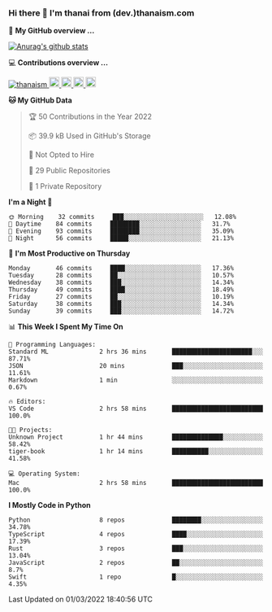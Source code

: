 ### Hi there 👋 I'm thanai from (dev.)thanaism.com

<!-- バッジ関連 -->
<!--
メイン：https://shields.io/category/social
GitHub view：https://github.com/antonkomarev/github-profile-views-counter
Qiita contributions：https://qiita.com/mikkame/items/f2c60d9caf8a8e38ec50
 -->

🍎 **My GitHub overview ...**

<!-- GitHubトロフィー -->
<!--
https://github.com/ryo-ma/github-profile-trophy
 -->

<!-- [![trophy](https://github-profile-trophy.vercel.app/?username=thanaism)](https://github.com/thanaism/thanaism) -->

<!-- GitHubステータス -->
<!--
https://github.com/anuraghazra/github-readme-stats
 -->

[![Anurag's github stats](https://github-readme-stats.vercel.app/api?username=thanaism&count_private=true&show_icons=true)](https://github.com/thanaism/thanaism)

<!-- [![ReadMe Card](https://github-readme-stats.vercel.app/api/pin/?username=thanaism&repo=thanaism)](https://github.com/thanaism/thanaism) -->

<!-- Skill icons -->
<!--
https://rahuldkjain.github.io/gh-profile-readme-generator/
 -->

💻 **Contributions overview ...**

<p align="left">

  <a href="https://github.com/thanaism/thanaism/">
    <img src="https://komarev.com/ghpvc/?username=thanaism" alt="thanaism" />
  </a>
  <a href="http://twitter.com/okinawa__noodle">
    <img height="20" src="https://img.shields.io/twitter/follow/okinawa__noodle?label=Twitter&logo=twitter&style=flat" />
  </a>
  <a href="https://github.com/thanaism">
    <img height="20" src="https://img.shields.io/github/followers/thanaism?label=follow&logo=github&style=flat" />
  </a>
  <!-- <a href="https://www.reddit.com/user/thanaism">
    <img height="20" src="https://img.shields.io/reddit/user-karma/combined/thanaism?label=Reddit&logo=reddit&style=flat" />
  </a>
  <a href="https://stackoverflow.com/users/5720201/thanaism">
    <img height="20" src="https://img.shields.io/stackexchange/stackoverflow/r/5720201?label=StackOverflow&logo=stack-overflow&style=flat" /> -->
  </a>
  <a href="http://qiita.com/thanai">
    <img height="20" src="https://qiita-badge.apiapi.app/s/thanai/posts.svg" />
  </a>
  <//qiita.com/thanai">
    <img height="20" src="https://qiita-badge.apiapi.app/s/thanai/contributions.svg" />
  </a>
</p>

<!--START_SECTION:waka-->
**🐱 My GitHub Data** 

> 🏆 50 Contributions in the Year 2022
 > 
> 📦 39.9 kB Used in GitHub's Storage 
 > 
> 🚫 Not Opted to Hire
 > 
> 📜 29 Public Repositories 
 > 
> 🔑 1 Private Repository 
 > 
**I'm a Night 🦉** 

```text
🌞 Morning    32 commits     ███░░░░░░░░░░░░░░░░░░░░░░   12.08% 
🌆 Daytime    84 commits     ████████░░░░░░░░░░░░░░░░░   31.7% 
🌃 Evening    93 commits     ████████░░░░░░░░░░░░░░░░░   35.09% 
🌙 Night      56 commits     █████░░░░░░░░░░░░░░░░░░░░   21.13%

```
📅 **I'm Most Productive on Thursday** 

```text
Monday       46 commits     ████░░░░░░░░░░░░░░░░░░░░░   17.36% 
Tuesday      28 commits     ██░░░░░░░░░░░░░░░░░░░░░░░   10.57% 
Wednesday    38 commits     ███░░░░░░░░░░░░░░░░░░░░░░   14.34% 
Thursday     49 commits     ████░░░░░░░░░░░░░░░░░░░░░   18.49% 
Friday       27 commits     ██░░░░░░░░░░░░░░░░░░░░░░░   10.19% 
Saturday     38 commits     ███░░░░░░░░░░░░░░░░░░░░░░   14.34% 
Sunday       39 commits     ███░░░░░░░░░░░░░░░░░░░░░░   14.72%

```


📊 **This Week I Spent My Time On** 

```text
💬 Programming Languages: 
Standard ML              2 hrs 36 mins       ██████████████████████░░░   87.71% 
JSON                     20 mins             ███░░░░░░░░░░░░░░░░░░░░░░   11.61% 
Markdown                 1 min               ░░░░░░░░░░░░░░░░░░░░░░░░░   0.67%

🔥 Editors: 
VS Code                  2 hrs 58 mins       █████████████████████████   100.0%

🐱‍💻 Projects: 
Unknown Project          1 hr 44 mins        ██████████████░░░░░░░░░░░   58.42% 
tiger-book               1 hr 14 mins        ██████████░░░░░░░░░░░░░░░   41.58%

💻 Operating System: 
Mac                      2 hrs 58 mins       █████████████████████████   100.0%

```

**I Mostly Code in Python** 

```text
Python                   8 repos             ████████░░░░░░░░░░░░░░░░░   34.78% 
TypeScript               4 repos             ████░░░░░░░░░░░░░░░░░░░░░   17.39% 
Rust                     3 repos             ███░░░░░░░░░░░░░░░░░░░░░░   13.04% 
JavaScript               2 repos             ██░░░░░░░░░░░░░░░░░░░░░░░   8.7% 
Swift                    1 repo              █░░░░░░░░░░░░░░░░░░░░░░░░   4.35%

```



 Last Updated on 01/03/2022 18:40:56 UTC
<!--END_SECTION:waka-->
